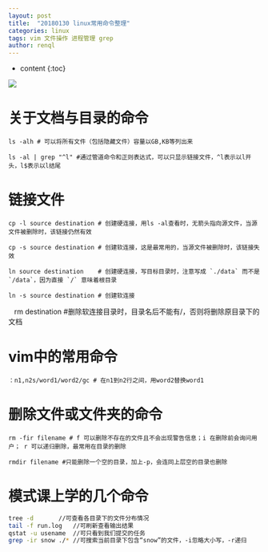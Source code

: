```yaml
---
layout: post
title:  "20180130 linux常用命令整理"
categories: linux
tags: vim 文件操作 进程管理 grep
author: renql
---
```


* content
{:toc}

![](http://wx1.sinaimg.cn/large/006fa9Xlgy1fwuse5urh5j30mo0w0jst.jpg)


# 关于文档与目录的命令 #
	
	ls -alh # 可以将所有文件（包括隐藏文件）容量以GB,KB等列出来

    ls -al | grep "^l" #通过管道命令和正则表达式，可以只显示链接文件，^l表示以l开头，l$表示以l结尾




# 链接文件 #
    cp -l source destination # 创建硬连接，用ls -al查看时，无箭头指向源文件，当源文件被删除时，该链接仍然有效

    cp -s source destination # 创建软连接，这是最常用的，当源文件被删除时，该链接失效

    ln source destination    # 创建硬连接，写目标目录时，注意写成 `./data` 而不是 `/data`，因为直接 `/` 意味着根目录  

    ln -s source destination # 创建软连接  
    
    rm destination  #删除软连接目录时，目录名后不能有/，否则将删除原目录下的文档
    

# vim中的常用命令 #
    ：n1,n2s/word1/word2/gc # 在n1到n2行之间，用word2替换word1

# 删除文件或文件夹的命令 #
    rm -fir filename # f 可以删除不存在的文件且不会出现警告信息；i 在删除前会询问用户； r 可以递归删除，最常用在目录的删除
    
    rmdir filename #只能删除一个空的目录，加上-p，会连同上层空的目录也删除
    

# 模式课上学的几个命令 #
```bash
tree -d    	  //可查看各目录下的文件分布情况
tail -f run.log   //可刷新查看输出结果
qstat -u usename  //可只看到我们提交的任务
grep -ir snow ./* //可搜索当前目录下包含“snow”的文件，-i忽略大小写，-r递归
```
